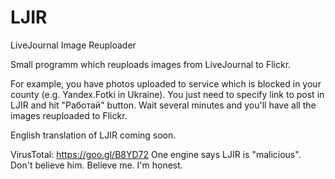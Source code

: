 # LJIR
LiveJournal Image Reuploader

Small programm which reuploads images from LiveJournal to Flickr. 

For example, you have photos uploaded to service which is blocked in your county  (e.g. Yandex.Fotki in Ukraine).
You just need to specify link to post in LJIR and hit "Работай" button. Wait several minutes and you'll have all the images reuploaded to 
Flickr.

English translation of LJIR coming soon.

VirusTotal: https://goo.gl/B8YD72
One engine says LJIR is "malicious". Don't believe him. Believe me. I'm honest.
